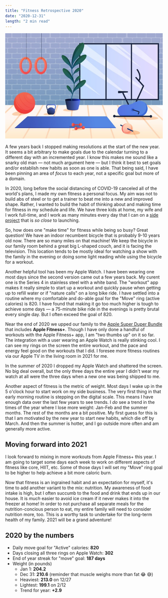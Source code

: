 ```yaml
---
title: "Fitness Retrospective 2020"
date: "2020-12-31"
length: "2 min read"
---
```


![home gym image courtesy of freepik.com](./gradient-home-gym-with-different-elements.jpg)

A few years back I stopped making resolutions at the start of the new year. It seems a bit arbitrary to make goals due to the calendar turning to a different day with an incremented year. I know this makes me sound like a snarky old man — not much argument here — but I think it best to set goals and/or establish new habits as soon as one is able. That being said, I have been pinning an area of _focus_ to each year, not a specific goal but more of a domain.

In 2020, long before the social distancing of COVID-19 canceled all of the world's plans, I made my own fitness a personal focus. My aim was not to build abs of steel or to get a trainer to beat me into a new and improved shape. Rather, I wanted to build the habit of thinking about and making time for fitness in my schedule and life. We have three kids at home, my wife and I work full-time, and I work as many minutes every day that I can on a [side project](https://www.presto-assistant.com/) that is _so close_ to launching.

So, how does one "make time" for fitness while being so busy? Great question! We have an indoor recumbent bicycle that is probably 9-10 years old now. There are so many miles on that machine! We keep the bicycle in our family room behind a great big L-shaped couch, and it is facing the television. This location tends to be mostly ideal for watching a show with the family in the evening or doing some light reading while using the bicycle for a workout.

Another helpful tool has been my Apple Watch. I have been wearing one most days since the second version came out a few years back. My curent one is the Series 4 in stainless steel with a white band. The "workout" app makes it really simple to start up a workout and quickly pause when getting up to refill water or if "nature calls" on a long bike ride. I have settled into a routine where my comfortable and do-able goal for the "Move" ring (active calories) is 820. I have found that making it go too much higher is tough to achieve some days — a 75-minute bike ride in the evenings is pretty brutal every single day. But I often exceed the goal of 820.

Near the end of 2020 we upped our family to the [Apple Super Duper Bundle](https://www.apple.com/apple-one/) that includes **Apple Fitness+**. Though I have only done a handful of workouts with the Apple Fitness+ app, I am "two thumbs up" on it so far. The integration with a user wearing an Apple Watch is really stinking cool. I can see my rings on the screen the entire workout, and the pace and energy feel good on the workouts that I did. I foresee more fitness routines via our Apple TV in the living room in 2021 for me.

In the summer of 2020 I dropped my Apple Watch and shattered the screen. No big deal overall, but the only three days the entire year I didn't wear my watch at all were the three days when a new one was being shipped to me.

Another aspect of fitness is the metric of weight. Most days I wake up in the 5 o'clock hour to start work on my side business. The very first thing in that early morning routine is stepping on the digital scale. This means I have enough data over the last few years to see trends. I _do_ see a trend in the times of the year where I lose more weight: Jan-Feb and the summer months. The rest of the months are a bit positive. My first guess for this is that I am motivated by the new year to start new habits, which die off by March. And then the summer is hotter, and I go outside more often and am generally more active.

## Moving forward into 2021

I look forward to mixing in more workouts from Apple Fitness+ this year. I am going to target some days each week to work on different aspects of fitness like core, HIIT, etc. Some of those days I will set my "Move" ring goal to be higher to help achieve a bit more caloric burn.

Now that fitness is an ingrained habit and an expectation for myself, it's time to add another variant to the mix: nutrition. My awareness of food intake is high, but I often succumb to the food and drink that ends up in our house. It is _much_ easier to avoid ice cream if it never makes it into the freezer at home! In order to not purchase all separate meals for the nutrition-concious person to eat, my entire family will need to consider nutrition more, too. This is a worthy task to undertake for the long-term health of my family. 2021 will be a grand adventure!

## 2020 by the numbers

- Daily move goal for "Active" calories: **820**
- Days closing all three rings on Apple Watch: **302**
- End of year streak for "move" goal: **187 days**
- Weight (in pounds)
  - Jan 1: **204.2**
  - Dec 31: **210.6** (reminder that muscle weighs more than fat 😂 😅)
  - Heaviest: **213.0** on 12/27
  - Lightest: **199.1** on 2/12
  - Trend for year: **+2.9**
